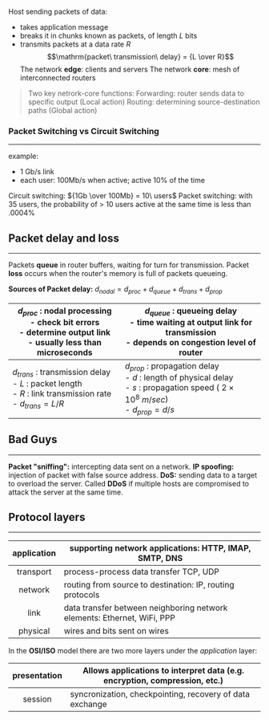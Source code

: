 Host sending packets of data:
- takes application message
- breaks it in chunks known as packets, of length $L$ bits
- transmits packets at a data rate $R$
$$\mathrm{packet\ transmission\ delay} = {L \over R}$$
The network __edge__: clients and servers
The network __core__: mesh of interconnected routers
> Two key netrork-core functions:
> Forwarding: router sends data to specific output (Local action)
> Routing: determining source-destination paths (Global action)

### Packet Switching vs Circuit Switching
---
example:
- 1 Gb/s link
- each user: 100Mb/s when active; active 10% of the time

Circuit switching: ${1Gb \over 100Mb} = 10\ users$
Packet switching: with 35 users, the probability of > 10 users active at the same time is less than $.0004\%$

## Packet delay and loss
---
Packets __queue__ in router buffers, waiting for turn for transmission.
Packet __loss__ occurs when the router's memory is full of packets queueing.

__Sources of Packet delay:__
$d_{nodal} = d_{proc} + d_{queue} + d_{trans} + d_{prop}$

| $d_{proc}$ : nodal processing<br>- check bit errors<br>- determine output link<br>- usually less than microseconds | $d_{queue}$ : queueing delay<br>- time waiting at output link for transmission<br>- depends on congestion level of router<br> |
| ---- | ---- |
| $d_{trans}$ : transmission delay<br>- $L$ : packet length<br>- $R$ : link transmission rate<br>- $d_{trans} = {L / R}$ | $d_{prop}$ : propagation delay<br>- $d$ : length of physical delay<br>- $s$ : propagation speed ($~2 \times 10^8\ m/sec$)<br>- $d_{prop} = {d / s}$  |
## Bad Guys
---
__Packet "sniffing":__ intercepting data sent on a network.
__IP spoofing:__ injection of packet with false source address.
__DoS:__ sending data to a target to overload the server. Called __DDoS__ if multiple hosts are compromised to attack the server at the same time.

## Protocol layers
---

| application | supporting network applications: HTTP, IMAP, SMTP, DNS |
| :--: | ---- |
| transport | process-process data transfer TCP, UDP |
| network | routing from source to destination: IP, routing protocols |
| link | data transfer between neighboring network elements: Ethernet, WiFi, PPP |
| physical | wires and bits sent on wires |
In the __OSI/ISO__ model there are two more layers under the _application_ layer:

| presentation | Allows applications to interpret data (e.g. encryption, compression, etc.) |
| :--: | ---- |
| session | syncronization, checkpointing, recovery of data exchange |
